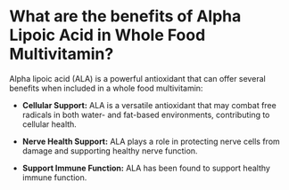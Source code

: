 # What are the benefits of Alpha Lipoic Acid in Whole Food Multivitamin?

Alpha lipoic acid (ALA) is a powerful antioxidant that can offer several benefits when included in a whole food multivitamin: 

- **Cellular Support:** ALA is a versatile antioxidant that may combat free radicals in both water- and fat-based environments, contributing to cellular health. 

- **Nerve Health Support:** ALA plays a role in protecting nerve cells from damage and supporting healthy nerve function. 

- **Support Immune Function:** ALA has been found to support healthy immune function.